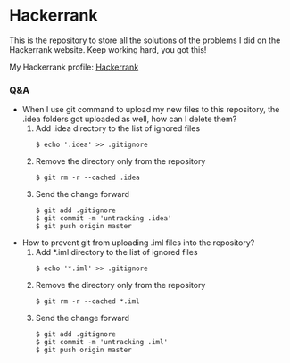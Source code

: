# Hackerrank

This is the repository to store all the solutions of the problems I did on the Hackerrank website. Keep working hard, you got this!

My Hackerrank profile: [Hackerrank](https://www.hackerrank.com/SodaNYC)

### Q&A
* When I use git command to upload my new files to this repository, the .idea folders got uploaded as well, how can I delete them?
  1. Add .idea directory to the list of ignored files
      ```
      $ echo '.idea' >> .gitignore
      ```
  2. Remove the directory only from the repository
      ```
      $ git rm -r --cached .idea
      ```
  3. Send the change forward
      ```
      $ git add .gitignore
      $ git commit -m 'untracking .idea'
      $ git push origin master
      ```
* How to prevent git from uploading .iml files into the repository?
  1. Add *.iml directory to the list of ignored files
      ```
      $ echo '*.iml' >> .gitignore
      ```
  2. Remove the directory only from the repository
      ```
      $ git rm -r --cached *.iml
      ```
  3. Send the change forward
      ```
      $ git add .gitignore
      $ git commit -m 'untracking .iml'
      $ git push origin master
      ```
